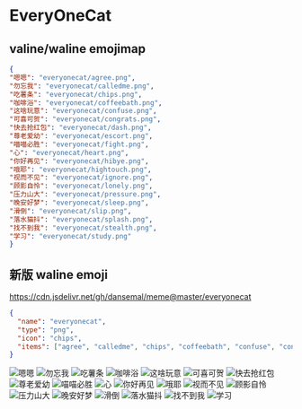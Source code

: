 # EveryOneCat

## valine/waline emojimap
``` json
{
"嗯嗯": "everyonecat/agree.png",
"勿忘我": "everyonecat/calledme.png",
"吃薯条": "everyonecat/chips.png",
"咖啡浴": "everyonecat/coffeebath.png",
"这啥玩意": "everyonecat/confuse.png",
"可喜可贺": "everyonecat/congrats.png",
"快去抢红包": "everyonecat/dash.png",
"尊老爱幼": "everyonecat/escort.png",
"喵喵必胜": "everyonecat/fight.png",
"心": "everyonecat/heart.png",
"你好再见": "everyonecat/hibye.png",
"哦耶": "everyonecat/hightouch.png",
"视而不见": "everyonecat/ignore.png",
"顾影自怜": "everyonecat/lonely.png",
"压力山大": "everyonecat/pressure.png",
"晚安好梦": "everyonecat/sleep.png",
"滑倒": "everyonecat/slip.png",
"落水猫抖": "everyonecat/splash.png",
"找不到我": "everyonecat/stealth.png",
"学习": "everyonecat/study.png"
}

```

## 新版 waline emoji

https://cdn.jsdelivr.net/gh/dansemal/meme@master/everyonecat

``` json
{
  "name": "everyonecat",
  "type": "png",
  "icon": "chips",
  "items": ["agree", "calledme", "chips", "coffeebath", "confuse", "congrats", "dash", "escort", "fight", "heart", "hibye", "hightouch", "ignore", "lonely", "pressure", "sleep", "slip", "splash", "stealth", "study"]
}
```
![嗯嗯](https://cdn.jsdelivr.net/gh/dansemal/meme@master/everyonecat/agree.png)
![勿忘我](https://cdn.jsdelivr.net/gh/dansemal/meme@master/everyonecat/calledme.png)
![吃薯条](https://cdn.jsdelivr.net/gh/dansemal/meme@master/everyonecat/chips.png)
![咖啡浴](https://cdn.jsdelivr.net/gh/dansemal/meme@master/everyonecat/coffeebath.png)
![这啥玩意](https://cdn.jsdelivr.net/gh/dansemal/meme@master/everyonecat/confuse.png)
![可喜可贺](https://cdn.jsdelivr.net/gh/dansemal/meme@master/everyonecat/congrats.png)
![快去抢红包](https://cdn.jsdelivr.net/gh/dansemal/meme@master/everyonecat/dash.png)
![尊老爱幼](https://cdn.jsdelivr.net/gh/dansemal/meme@master/everyonecat/escort.png)
![喵喵必胜](https://cdn.jsdelivr.net/gh/dansemal/meme@master/everyonecat/fight.png)
![心](https://cdn.jsdelivr.net/gh/dansemal/meme@master/everyonecat/heart.png)
![你好再见](https://cdn.jsdelivr.net/gh/dansemal/meme@master/everyonecat/hibye.png)
![哦耶](https://cdn.jsdelivr.net/gh/dansemal/meme@master/everyonecat/hightouch.png)
![视而不见](https://cdn.jsdelivr.net/gh/dansemal/meme@master/everyonecat/ignore.png)
![顾影自怜](https://cdn.jsdelivr.net/gh/dansemal/meme@master/everyonecat/lonely.png)
![压力山大](https://cdn.jsdelivr.net/gh/dansemal/meme@master/everyonecat/pressure.png)
![晚安好梦](https://cdn.jsdelivr.net/gh/dansemal/meme@master/everyonecat/sleep.png)
![滑倒](https://cdn.jsdelivr.net/gh/dansemal/meme@master/everyonecat/slip.png)
![落水猫抖](https://cdn.jsdelivr.net/gh/dansemal/meme@master/everyonecat/splash.png)
![找不到我](https://cdn.jsdelivr.net/gh/dansemal/meme@master/everyonecat/stealth.png)
![学习](https://cdn.jsdelivr.net/gh/dansemal/meme@master/everyonecat/study.png)
